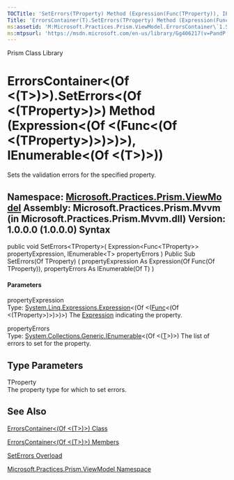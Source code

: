```yaml
---
TOCTitle: 'SetErrors(TProperty) Method (Expression(Func(TProperty)), IEnumerable(T))'
Title: 'ErrorsContainer(T).SetErrors(TProperty) Method (Expression(Func(TProperty)), IEnumerable(T)) (Microsoft.Practices.Prism.ViewModel)'
ms:assetid: 'M:Microsoft.Practices.Prism.ViewModel.ErrorsContainer\`1.SetErrors\`\`1(System.Linq.Expressions.Expression{System.Func{\`\`0}},System.Collections.Generic.IEnumerable{\`0})'
ms:mtpsurl: 'https://msdn.microsoft.com/en-us/library/Gg406217(v=PandP.50)'
---
```


Prism Class Library

ErrorsContainer&lt;(Of &lt;(T&gt;)&gt;).SetErrors&lt;(Of &lt;(TProperty&gt;)&gt;) Method (Expression&lt;(Of &lt;(Func&lt;(Of &lt;(TProperty&gt;)&gt;)&gt;)&gt;), IEnumerable&lt;(Of &lt;(T&gt;)&gt;))
=========================================================================================================================================================================================================

Sets the validation errors for the specified property.

**Namespace:** [Microsoft.Practices.Prism.ViewModel](https://msdn.microsoft.com/n:microsoft.practices.prism.viewmodel)
**Assembly:** Microsoft.Practices.Prism.Mvvm (in Microsoft.Practices.Prism.Mvvm.dll) Version: 1.0.0.0 (1.0.0.0)
Syntax
------

<span id="syntaxToggle"></span>public void SetErrors&lt;TProperty&gt;( Expression&lt;Func&lt;TProperty&gt;&gt; propertyExpression, IEnumerable&lt;T&gt; propertyErrors ) Public Sub SetErrors(Of TProperty) ( propertyExpression As Expression(Of Func(Of TProperty)), propertyErrors As IEnumerable(Of T) )
#### Parameters

propertyExpression  
Type: [System.Linq.Expressions.Expression](http://msdn2.microsoft.com/en-us/library/bb335710)&lt;(Of &lt;([Func](http://msdn2.microsoft.com/en-us/library/bb534960)&lt;(Of &lt;(TProperty&gt;)&gt;)&gt;)&gt;)
The [Expression](http://msdn2.microsoft.com/en-us/library/bb356138) indicating the property.

propertyErrors  
Type: [System.Collections.Generic.IEnumerable](http://msdn2.microsoft.com/en-us/library/9eekhta0)&lt;(Of &lt;([T](https://msdn.microsoft.com/t:microsoft.practices.prism.viewmodel.errorscontainer%601)&gt;)&gt;)
The list of errors to set for the property.

Type Parameters
---------------

<span id="templatesToggle"></span>
TProperty  
The property type for which to set errors.

See Also
--------

<span id="seeAlsoToggle"></span>
[ErrorsContainer&lt;(Of &lt;(T&gt;)&gt;) Class](https://msdn.microsoft.com/t:microsoft.practices.prism.viewmodel.errorscontainer%601)

[ErrorsContainer&lt;(Of &lt;(T&gt;)&gt;) Members](https://msdn.microsoft.com/allmembers.t:microsoft.practices.prism.viewmodel.errorscontainer%601)

[SetErrors Overload](https://msdn.microsoft.com/overload:microsoft.practices.prism.viewmodel.errorscontainer%601.seterrors)

[Microsoft.Practices.Prism.ViewModel Namespace](https://msdn.microsoft.com/n:microsoft.practices.prism.viewmodel)

